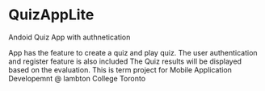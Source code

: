 # QuizAppLite
Andoid Quiz App with authnetication

App has the feature to create a quiz and play quiz.
The user authentication and register feature is also included
The Quiz results will be displayed based on the evaluation.
This is term project for Mobile Application Developemnt @ lambton College Toronto
